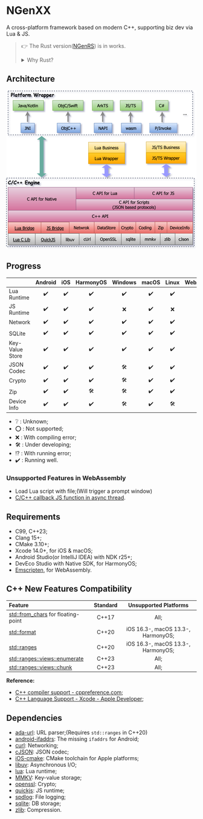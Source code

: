 # NGenXX

A cross-platform framework based on modern C++, supporting biz dev via Lua & JS.

> :point_right: The Rust version([NGenRS](https://github.com/R1NC/NGenRS)) is in works.
> <details>
> <summary>Why Rust?</summary>
> 
> * Guarantee memory safety by the compiler, not the programmer;
> * Powerful third-party dependency management tool - [Crates](https://crates.io/), no need to struggle with CMake;
> * First-class [WASM support](https://rustwasm.github.io/docs/book/), no other toolchain needed(Like [Emscripten](https://emscripten.org/));
> * Complete cross-platform support - [FFI](https://doc.rust-lang.org/nomicon/ffi.html), [CXX](https://cxx.rs/), [jni](https://docs.rs/jni/latest/jni/), [ojbc2](https://docs.rs/objc2/latest/objc2/), [ohos-rs](https://ohos.rs/).

## Architecture

![Arch](/res/arch.svg)

## Progress

| | Android | iOS | HarmonyOS  | Windows | macOS | Linux | WebAssembly |
| :-- | :--: | :--: |:--: |:--: | :--: | :--: |:--: |
| Lua Runtime |✔️|✔️|✔️|✔️|✔️|✔️|✔️|
| JS Runtime |✔️|✔️|✔️|❌|✔️|❌|🛠️|
| Network |✔️|✔️|✔️|✔️|✔️|✔️|⁉️|
| SQLite |✔️|✔️|✔️|✔️|✔️|✔️|🛠️|
| Key-Value Store |✔️|✔️|✔️|✔️|✔️|✔️|🛠️|
| JSON Codec |✔️|✔️|✔️|🛠️|✔️|✔️|🛠️|
| Crypto |✔️|✔️|✔️|🛠️|✔️|✔️|🛠️|
| Zip |✔️|✔️|🛠️|🛠️|✔️|✔️|🛠️|
| Device Info |✔️|✔️|✔️|🛠️|✔️|🛠️|❔|

- ❔ : Unknown;
- ⭕ : Not supported;
- ❌ : With compiling error;
- 🛠️ : Under developing;
- ⁉️ : With running error;
- ✔️ : Running well.

### Unsupported Features in WebAssembly

- Load Lua script with file;(Will trigger a prompt window)
- [C/C++ callback JS function in async thread][2].

## Requirements

- C99, C++23;
- Clang 15+;
- CMake 3.10+;
- Xcode 14.0+, for iOS & macOS;
- Android Studio(or IntelliJ IDEA) with NDK r25+;
- DevEco Studio with Native SDK, for HarmonyOS;
- [Emscripten][1], for WebAssembly.

## C++ New Features Compatibility

| Feature                                  | Standard | Unsupported Platforms              |
|:-----------------------------------------|:--------:|:----------------------------------:|
| [std::from_chars][19] for floating-point | C++17    | All;                               |
| [std::format][12]                        | C++20    | iOS 16.3-, macOS 13.3-, HarmonyOS; |
| [std::ranges][13]                        | C++20    | iOS 16.3-, macOS 13.3-, HarmonyOS; |
| [std::ranges::views::enumerate][20]      | C++23    | All;                               |
| [std::ranges::views::chunk][14]          | C++23    | All;                               |

**Reference:**

- [C++ compiler support - cppreference.com][22];
- [C++ Language Support - Xcode - Apple Developer][21];

## Dependencies

- [ada-url][3]: URL parser;(Requires `std::ranges` in C++20)
- [android-ifaddrs][16]: The missing `ifaddrs` for Android;
- [curl][4]: Networking;
- [cJSON][5]: JSON codec;
- [iOS-cmake][18]: CMake toolchain for Apple platforms;
- [libuv][6]: Asynchronous I/O;
- [lua][7]: Lua runtime;
- [MMKV][8]: Key-value storage;
- [openssl][9]: Crypto;
- [quickjs][10]: JS runtime;
- [spdlog][15]: File logging;
- [sqlite][11]: DB storage;
- [zlib][17]: Compression.

[1]: https://emscripten.org/docs/getting_started/downloads.html#sdk-download-and-install
[2]: https://github.com/emscripten-core/emscripten/issues/16567
[3]: https://github.com/ada-url/ada
[4]: https://github.com/curl/curl
[5]: https://github.com/DaveGamble/cJSON
[6]: https://github.com/libuv/libuv
[7]: https://github.com/lua/lua
[8]: https://github.com/Tencent/MMKV
[9]: https://github.com/openssl/openssl
[10]: https://github.com/bellard/quickjs
[11]: https://github.com/sqlite/sqlite
[12]: https://en.cppreference.com/w/cpp/utility/format/format
[13]: https://en.cppreference.com/w/cpp/ranges
[14]: https://en.cppreference.com/w/cpp/ranges/chunk_view
[15]: https://github.com/gabime/spdlog
[16]: https://github.com/morristech/android-ifaddrs
[17]: https://github.com/madler/zlib
[18]: https://github.com/leetal/ios-cmake
[19]: https://en.cppreference.com/w/cpp/utility/from_chars
[20]: https://en.cppreference.com/w/cpp/ranges/enumerate_view
[21]: https://developer.apple.com/xcode/cpp/
[22]: https://en.cppreference.com/w/cpp/compiler_support